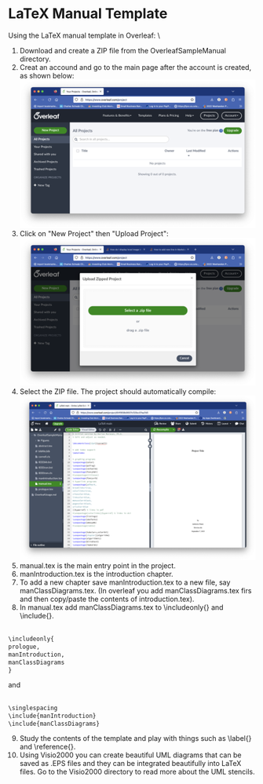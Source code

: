 # LaTeX Manual Template</h1>

Using the LaTeX manual template in Overleaf: \
1. Download and create a ZIP file from the OverleafSampleManual directory.
2. Creat an accound and go to the main page after the account is created, as shown below:
![overleaf](./OverleafSampleManual/Figures/Overleaf.png "Overleaf")
3. Click on "New Project" then "Upload Project":
![overleaf](./OverleafSampleManual/Figures/NewOverleaf.png "Overleaf")
4. Select the ZIP file.  The project should automatically compile:
![overleaf](./OverleafSampleManual/Figures/OverleafCompiled.png "Overleaf")
5. manual.tex is the main entry point in the project.
6. manIntroduction.tex is the introduction chapter.
7. To add a new chapter save manIntroduction.tex to a new file, say manClassDiagrams.tex. (In overleaf you add manClassDiagrams.tex firs and then copy/paste the contents 
of introduction.tex).
8. In manual.tex add manClassDiagrams.tex to \includeonly{}
and \include{}.   
<pre><code>
\includeonly{
prologue,
manIntroduction,
manClassDiagrams
}
</code></pre>
and 
<pre><code>
\singlespacing
\include{manIntroduction}
\include{manClassDiagrams}
</code></pre>
9. Study the contents of the template and play with 
things such as \label{} and \reference{}. 
10. Using Visio2000 you can create beautiful UML diagrams that can be saved as .EPS files and they can be integrated  beautifully into LaTeX files.  Go to the Visio2000 directory to read more about the UML stencils.